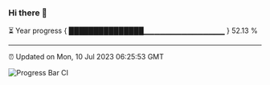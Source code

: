 ### Hi there 👋

⏳ Year progress { ███████████████▁▁▁▁▁▁▁▁▁▁▁▁▁▁▁ } 52.13 %

---

⏰ Updated on Mon, 10 Jul 2023 06:25:53 GMT

![Progress Bar CI](https://github.com/ZhaoGui/ZhaoGui/workflows/Progress%20Bar%20CI/badge.svg)
